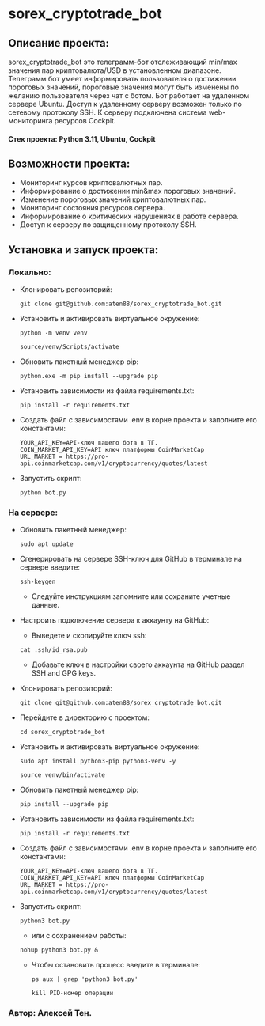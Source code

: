 # sorex_сryptotrade_bot
## Описание проекта:
sorex_сryptotrade_bot это телеграмм-бот отслеживающий min/max значения пар криптовалюта/USD в установленном диапазоне. Телеграмм бот умеет информировать пользователя о достижении пороговых значений, пороговые значения могут быть изменены по желанию пользователя через чат с ботом. Бот работает на удаленном сервере Ubuntu. Доступ к удаленному серверу возможен только по сетевому протоколу SSH. К серверу подключена система web-мониторинга ресурсов Cockpit.
#### Стек проекта: Python 3.11, Ubuntu, Cockpit
## Возможности проекта:
- Мониторинг курсов криптовалютных пар.
- Информирование о достижении min&max пороговых значений.
- Изменение пороговых значений криптовалютных пар.
- Мониторинг состояния ресурсов сервера.
- Информирование о критических нарушениях в работе сервера.
- Доступ к серверу по защищенному протоколу SSH.
## Установка и запуск проекта:
### Локально:
- Клонировать репозиторий:
  ```
  git clone git@github.com:aten88/sorex_сryptotrade_bot.git
  ```
- Установить и активировать виртуальное окружение:
  ```
  python -m venv venv
  ```
  ```
  source/venv/Scripts/activate
  ```
- Обновить пакетный менеджер pip:
  ```
  python.exe -m pip install --upgrade pip
  ```
- Установить зависимости из файла requirements.txt:
  ```
  pip install -r requirements.txt
  ```
- Создать файл с зависимостями .env в корне проекта и заполните его константами:
  ```
  YOUR_API_KEY=API-ключ вашего бота в ТГ.
  COIN_MARKET_API_KEY=API ключ платформы CoinMarketCap
  URL_MARKET = https://pro-api.coinmarketcap.com/v1/cryptocurrency/quotes/latest
- Запустить скрипт:
  ```
  python bot.py
  ```

### На сервере:
- Обновить пакетный менеджер:
  ```
  sudo apt update
  ```
- Сгенерировать на сервере SSH-ключ для GitHub в терминале на сервере введите:
  ```
  ssh-keygen
  ```
  - Следуйте инструкциям запомните или сохраните учетные данные.

- Настроить подключение сервера к аккаунту на GitHub:
  - Выведете и скопируйте ключ ssh:
  ```
  cat .ssh/id_rsa.pub 
  ```
  - Добавьте ключ в настройки своего аккаунта на GitHub раздел SSH and GPG keys.
- Клонировать репозиторий:
  ```
  git clone git@github.com:aten88/sorex_сryptotrade_bot.git
  ```
- Перейдите в директорию с проектом:
  ```
  cd sorex_сryptotrade_bot
  ```
- Установить и активировать виртуальное окружение:
  ```
  sudo apt install python3-pip python3-venv -y
  ```
  ```
  source venv/bin/activate
  ```
- Обновить пакетный менеджер pip:
  ```
  pip install --upgrade pip
  ```
- Установить зависимости из файла requirements.txt:
  ```
  pip install -r requirements.txt 
  ```
- Создать файл с зависимостями .env в корне проекта и заполните его константами:
  ```
  YOUR_API_KEY=API-ключ вашего бота в ТГ.
  COIN_MARKET_API_KEY=API ключ платформы CoinMarketCap
  URL_MARKET = https://pro-api.coinmarketcap.com/v1/cryptocurrency/quotes/latest
  ```
- Запустить скрипт:
  ```
  python3 bot.py
  ```
  - или с сохранением работы:
  ```
  nohup python3 bot.py &
  ```
  - Чтобы остановить процесс введите в терминале:
    ```
    ps aux | grep 'python3 bot.py'
    ```
    ```
    kill PID-номер операции
    ```

### Автор: Алексей Тен.

